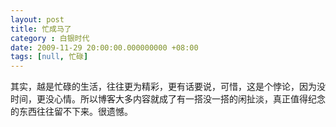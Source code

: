```yaml
---
layout: post 
title: 忙成马了
category : 白银时代
date: 2009-11-29 20:00:00.000000000 +08:00
tags: [null, 忙碌]
---
```


其实，越是忙碌的生活，往往更为精彩，更有话要说，可惜，这是个悖论，因为没时间，更没心情。所以博客大多内容就成了有一搭没一搭的闲扯淡，真正值得纪念的东西往往留不下来。很遗憾。

